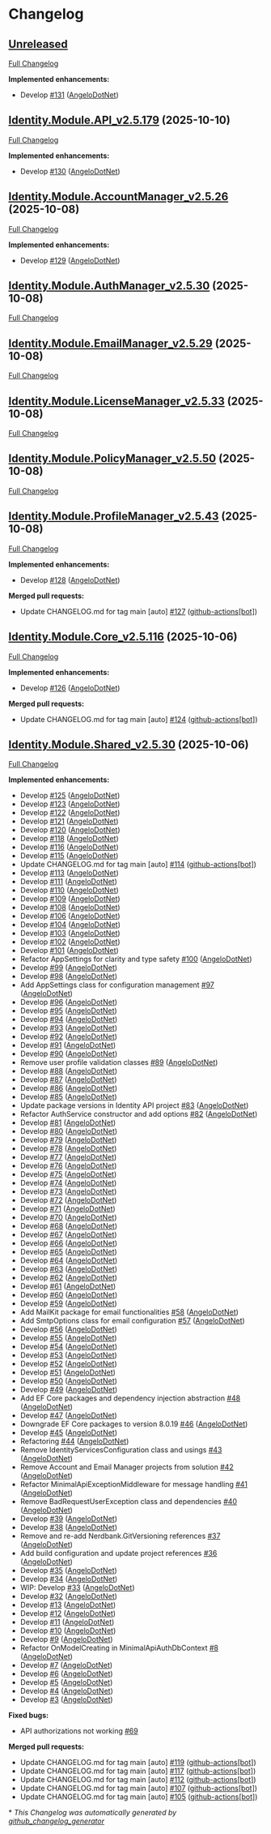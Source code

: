 # Changelog

## [Unreleased](https://github.com/AngeloDotNet/MinimalApi.Identity/tree/HEAD)

[Full Changelog](https://github.com/AngeloDotNet/MinimalApi.Identity/compare/Identity.Module.API_v2.5.179...HEAD)

**Implemented enhancements:**

- Develop [\#131](https://github.com/AngeloDotNet/MinimalApi.Identity/pull/131) ([AngeloDotNet](https://github.com/AngeloDotNet))

## [Identity.Module.API_v2.5.179](https://github.com/AngeloDotNet/MinimalApi.Identity/tree/Identity.Module.API_v2.5.179) (2025-10-10)

[Full Changelog](https://github.com/AngeloDotNet/MinimalApi.Identity/compare/Identity.Module.AccountManager_v2.5.26...Identity.Module.API_v2.5.179)

**Implemented enhancements:**

- Develop [\#130](https://github.com/AngeloDotNet/MinimalApi.Identity/pull/130) ([AngeloDotNet](https://github.com/AngeloDotNet))

## [Identity.Module.AccountManager_v2.5.26](https://github.com/AngeloDotNet/MinimalApi.Identity/tree/Identity.Module.AccountManager_v2.5.26) (2025-10-08)

[Full Changelog](https://github.com/AngeloDotNet/MinimalApi.Identity/compare/Identity.Module.AuthManager_v2.5.30...Identity.Module.AccountManager_v2.5.26)

**Implemented enhancements:**

- Develop [\#129](https://github.com/AngeloDotNet/MinimalApi.Identity/pull/129) ([AngeloDotNet](https://github.com/AngeloDotNet))

## [Identity.Module.AuthManager_v2.5.30](https://github.com/AngeloDotNet/MinimalApi.Identity/tree/Identity.Module.AuthManager_v2.5.30) (2025-10-08)

[Full Changelog](https://github.com/AngeloDotNet/MinimalApi.Identity/compare/Identity.Module.EmailManager_v2.5.29...Identity.Module.AuthManager_v2.5.30)

## [Identity.Module.EmailManager_v2.5.29](https://github.com/AngeloDotNet/MinimalApi.Identity/tree/Identity.Module.EmailManager_v2.5.29) (2025-10-08)

[Full Changelog](https://github.com/AngeloDotNet/MinimalApi.Identity/compare/Identity.Module.LicenseManager_v2.5.33...Identity.Module.EmailManager_v2.5.29)

## [Identity.Module.LicenseManager_v2.5.33](https://github.com/AngeloDotNet/MinimalApi.Identity/tree/Identity.Module.LicenseManager_v2.5.33) (2025-10-08)

[Full Changelog](https://github.com/AngeloDotNet/MinimalApi.Identity/compare/Identity.Module.PolicyManager_v2.5.50...Identity.Module.LicenseManager_v2.5.33)

## [Identity.Module.PolicyManager_v2.5.50](https://github.com/AngeloDotNet/MinimalApi.Identity/tree/Identity.Module.PolicyManager_v2.5.50) (2025-10-08)

[Full Changelog](https://github.com/AngeloDotNet/MinimalApi.Identity/compare/Identity.Module.ProfileManager_v2.5.43...Identity.Module.PolicyManager_v2.5.50)

## [Identity.Module.ProfileManager_v2.5.43](https://github.com/AngeloDotNet/MinimalApi.Identity/tree/Identity.Module.ProfileManager_v2.5.43) (2025-10-08)

[Full Changelog](https://github.com/AngeloDotNet/MinimalApi.Identity/compare/Identity.Module.Core_v2.5.116...Identity.Module.ProfileManager_v2.5.43)

**Implemented enhancements:**

- Develop [\#128](https://github.com/AngeloDotNet/MinimalApi.Identity/pull/128) ([AngeloDotNet](https://github.com/AngeloDotNet))

**Merged pull requests:**

- Update CHANGELOG.md for tag main \[auto\] [\#127](https://github.com/AngeloDotNet/MinimalApi.Identity/pull/127) ([github-actions[bot]](https://github.com/apps/github-actions))

## [Identity.Module.Core_v2.5.116](https://github.com/AngeloDotNet/MinimalApi.Identity/tree/Identity.Module.Core_v2.5.116) (2025-10-06)

[Full Changelog](https://github.com/AngeloDotNet/MinimalApi.Identity/compare/Identity.Module.Shared_v2.5.30...Identity.Module.Core_v2.5.116)

**Implemented enhancements:**

- Develop [\#126](https://github.com/AngeloDotNet/MinimalApi.Identity/pull/126) ([AngeloDotNet](https://github.com/AngeloDotNet))

**Merged pull requests:**

- Update CHANGELOG.md for tag main \[auto\] [\#124](https://github.com/AngeloDotNet/MinimalApi.Identity/pull/124) ([github-actions[bot]](https://github.com/apps/github-actions))

## [Identity.Module.Shared_v2.5.30](https://github.com/AngeloDotNet/MinimalApi.Identity/tree/Identity.Module.Shared_v2.5.30) (2025-10-06)

[Full Changelog](https://github.com/AngeloDotNet/MinimalApi.Identity/compare/e1d127caced0f06458003042e78ecb59b27c595f...Identity.Module.Shared_v2.5.30)

**Implemented enhancements:**

- Develop [\#125](https://github.com/AngeloDotNet/MinimalApi.Identity/pull/125) ([AngeloDotNet](https://github.com/AngeloDotNet))
- Develop [\#123](https://github.com/AngeloDotNet/MinimalApi.Identity/pull/123) ([AngeloDotNet](https://github.com/AngeloDotNet))
- Develop [\#122](https://github.com/AngeloDotNet/MinimalApi.Identity/pull/122) ([AngeloDotNet](https://github.com/AngeloDotNet))
- Develop [\#121](https://github.com/AngeloDotNet/MinimalApi.Identity/pull/121) ([AngeloDotNet](https://github.com/AngeloDotNet))
- Develop [\#120](https://github.com/AngeloDotNet/MinimalApi.Identity/pull/120) ([AngeloDotNet](https://github.com/AngeloDotNet))
- Develop [\#118](https://github.com/AngeloDotNet/MinimalApi.Identity/pull/118) ([AngeloDotNet](https://github.com/AngeloDotNet))
- Develop [\#116](https://github.com/AngeloDotNet/MinimalApi.Identity/pull/116) ([AngeloDotNet](https://github.com/AngeloDotNet))
- Develop [\#115](https://github.com/AngeloDotNet/MinimalApi.Identity/pull/115) ([AngeloDotNet](https://github.com/AngeloDotNet))
- Update CHANGELOG.md for tag main \[auto\] [\#114](https://github.com/AngeloDotNet/MinimalApi.Identity/pull/114) ([github-actions[bot]](https://github.com/apps/github-actions))
- Develop [\#113](https://github.com/AngeloDotNet/MinimalApi.Identity/pull/113) ([AngeloDotNet](https://github.com/AngeloDotNet))
- Develop [\#111](https://github.com/AngeloDotNet/MinimalApi.Identity/pull/111) ([AngeloDotNet](https://github.com/AngeloDotNet))
- Develop [\#110](https://github.com/AngeloDotNet/MinimalApi.Identity/pull/110) ([AngeloDotNet](https://github.com/AngeloDotNet))
- Develop [\#109](https://github.com/AngeloDotNet/MinimalApi.Identity/pull/109) ([AngeloDotNet](https://github.com/AngeloDotNet))
- Develop [\#108](https://github.com/AngeloDotNet/MinimalApi.Identity/pull/108) ([AngeloDotNet](https://github.com/AngeloDotNet))
- Develop [\#106](https://github.com/AngeloDotNet/MinimalApi.Identity/pull/106) ([AngeloDotNet](https://github.com/AngeloDotNet))
- Develop [\#104](https://github.com/AngeloDotNet/MinimalApi.Identity/pull/104) ([AngeloDotNet](https://github.com/AngeloDotNet))
- Develop [\#103](https://github.com/AngeloDotNet/MinimalApi.Identity/pull/103) ([AngeloDotNet](https://github.com/AngeloDotNet))
- Develop [\#102](https://github.com/AngeloDotNet/MinimalApi.Identity/pull/102) ([AngeloDotNet](https://github.com/AngeloDotNet))
- Develop [\#101](https://github.com/AngeloDotNet/MinimalApi.Identity/pull/101) ([AngeloDotNet](https://github.com/AngeloDotNet))
- Refactor AppSettings for clarity and type safety [\#100](https://github.com/AngeloDotNet/MinimalApi.Identity/pull/100) ([AngeloDotNet](https://github.com/AngeloDotNet))
- Develop [\#99](https://github.com/AngeloDotNet/MinimalApi.Identity/pull/99) ([AngeloDotNet](https://github.com/AngeloDotNet))
- Develop [\#98](https://github.com/AngeloDotNet/MinimalApi.Identity/pull/98) ([AngeloDotNet](https://github.com/AngeloDotNet))
- Add AppSettings class for configuration management [\#97](https://github.com/AngeloDotNet/MinimalApi.Identity/pull/97) ([AngeloDotNet](https://github.com/AngeloDotNet))
- Develop [\#96](https://github.com/AngeloDotNet/MinimalApi.Identity/pull/96) ([AngeloDotNet](https://github.com/AngeloDotNet))
- Develop [\#95](https://github.com/AngeloDotNet/MinimalApi.Identity/pull/95) ([AngeloDotNet](https://github.com/AngeloDotNet))
- Develop [\#94](https://github.com/AngeloDotNet/MinimalApi.Identity/pull/94) ([AngeloDotNet](https://github.com/AngeloDotNet))
- Develop [\#93](https://github.com/AngeloDotNet/MinimalApi.Identity/pull/93) ([AngeloDotNet](https://github.com/AngeloDotNet))
- Develop [\#92](https://github.com/AngeloDotNet/MinimalApi.Identity/pull/92) ([AngeloDotNet](https://github.com/AngeloDotNet))
- Develop [\#91](https://github.com/AngeloDotNet/MinimalApi.Identity/pull/91) ([AngeloDotNet](https://github.com/AngeloDotNet))
- Develop [\#90](https://github.com/AngeloDotNet/MinimalApi.Identity/pull/90) ([AngeloDotNet](https://github.com/AngeloDotNet))
- Remove user profile validation classes [\#89](https://github.com/AngeloDotNet/MinimalApi.Identity/pull/89) ([AngeloDotNet](https://github.com/AngeloDotNet))
- Develop [\#88](https://github.com/AngeloDotNet/MinimalApi.Identity/pull/88) ([AngeloDotNet](https://github.com/AngeloDotNet))
- Develop [\#87](https://github.com/AngeloDotNet/MinimalApi.Identity/pull/87) ([AngeloDotNet](https://github.com/AngeloDotNet))
- Develop [\#86](https://github.com/AngeloDotNet/MinimalApi.Identity/pull/86) ([AngeloDotNet](https://github.com/AngeloDotNet))
- Develop [\#85](https://github.com/AngeloDotNet/MinimalApi.Identity/pull/85) ([AngeloDotNet](https://github.com/AngeloDotNet))
- Update package versions in Identity API project [\#83](https://github.com/AngeloDotNet/MinimalApi.Identity/pull/83) ([AngeloDotNet](https://github.com/AngeloDotNet))
- Refactor AuthService constructor and add options [\#82](https://github.com/AngeloDotNet/MinimalApi.Identity/pull/82) ([AngeloDotNet](https://github.com/AngeloDotNet))
- Develop [\#81](https://github.com/AngeloDotNet/MinimalApi.Identity/pull/81) ([AngeloDotNet](https://github.com/AngeloDotNet))
- Develop [\#80](https://github.com/AngeloDotNet/MinimalApi.Identity/pull/80) ([AngeloDotNet](https://github.com/AngeloDotNet))
- Develop [\#79](https://github.com/AngeloDotNet/MinimalApi.Identity/pull/79) ([AngeloDotNet](https://github.com/AngeloDotNet))
- Develop [\#78](https://github.com/AngeloDotNet/MinimalApi.Identity/pull/78) ([AngeloDotNet](https://github.com/AngeloDotNet))
- Develop [\#77](https://github.com/AngeloDotNet/MinimalApi.Identity/pull/77) ([AngeloDotNet](https://github.com/AngeloDotNet))
- Develop [\#76](https://github.com/AngeloDotNet/MinimalApi.Identity/pull/76) ([AngeloDotNet](https://github.com/AngeloDotNet))
- Develop [\#75](https://github.com/AngeloDotNet/MinimalApi.Identity/pull/75) ([AngeloDotNet](https://github.com/AngeloDotNet))
- Develop [\#74](https://github.com/AngeloDotNet/MinimalApi.Identity/pull/74) ([AngeloDotNet](https://github.com/AngeloDotNet))
- Develop [\#73](https://github.com/AngeloDotNet/MinimalApi.Identity/pull/73) ([AngeloDotNet](https://github.com/AngeloDotNet))
- Develop [\#72](https://github.com/AngeloDotNet/MinimalApi.Identity/pull/72) ([AngeloDotNet](https://github.com/AngeloDotNet))
- Develop [\#71](https://github.com/AngeloDotNet/MinimalApi.Identity/pull/71) ([AngeloDotNet](https://github.com/AngeloDotNet))
- Develop [\#70](https://github.com/AngeloDotNet/MinimalApi.Identity/pull/70) ([AngeloDotNet](https://github.com/AngeloDotNet))
- Develop [\#68](https://github.com/AngeloDotNet/MinimalApi.Identity/pull/68) ([AngeloDotNet](https://github.com/AngeloDotNet))
- Develop [\#67](https://github.com/AngeloDotNet/MinimalApi.Identity/pull/67) ([AngeloDotNet](https://github.com/AngeloDotNet))
- Develop [\#66](https://github.com/AngeloDotNet/MinimalApi.Identity/pull/66) ([AngeloDotNet](https://github.com/AngeloDotNet))
- Develop [\#65](https://github.com/AngeloDotNet/MinimalApi.Identity/pull/65) ([AngeloDotNet](https://github.com/AngeloDotNet))
- Develop [\#64](https://github.com/AngeloDotNet/MinimalApi.Identity/pull/64) ([AngeloDotNet](https://github.com/AngeloDotNet))
- Develop [\#63](https://github.com/AngeloDotNet/MinimalApi.Identity/pull/63) ([AngeloDotNet](https://github.com/AngeloDotNet))
- Develop [\#62](https://github.com/AngeloDotNet/MinimalApi.Identity/pull/62) ([AngeloDotNet](https://github.com/AngeloDotNet))
- Develop [\#61](https://github.com/AngeloDotNet/MinimalApi.Identity/pull/61) ([AngeloDotNet](https://github.com/AngeloDotNet))
- Develop [\#60](https://github.com/AngeloDotNet/MinimalApi.Identity/pull/60) ([AngeloDotNet](https://github.com/AngeloDotNet))
- Develop [\#59](https://github.com/AngeloDotNet/MinimalApi.Identity/pull/59) ([AngeloDotNet](https://github.com/AngeloDotNet))
- Add MailKit package for email functionalities [\#58](https://github.com/AngeloDotNet/MinimalApi.Identity/pull/58) ([AngeloDotNet](https://github.com/AngeloDotNet))
- Add SmtpOptions class for email configuration [\#57](https://github.com/AngeloDotNet/MinimalApi.Identity/pull/57) ([AngeloDotNet](https://github.com/AngeloDotNet))
- Develop [\#56](https://github.com/AngeloDotNet/MinimalApi.Identity/pull/56) ([AngeloDotNet](https://github.com/AngeloDotNet))
- Develop [\#55](https://github.com/AngeloDotNet/MinimalApi.Identity/pull/55) ([AngeloDotNet](https://github.com/AngeloDotNet))
- Develop [\#54](https://github.com/AngeloDotNet/MinimalApi.Identity/pull/54) ([AngeloDotNet](https://github.com/AngeloDotNet))
- Develop [\#53](https://github.com/AngeloDotNet/MinimalApi.Identity/pull/53) ([AngeloDotNet](https://github.com/AngeloDotNet))
- Develop [\#52](https://github.com/AngeloDotNet/MinimalApi.Identity/pull/52) ([AngeloDotNet](https://github.com/AngeloDotNet))
- Develop [\#51](https://github.com/AngeloDotNet/MinimalApi.Identity/pull/51) ([AngeloDotNet](https://github.com/AngeloDotNet))
- Develop [\#50](https://github.com/AngeloDotNet/MinimalApi.Identity/pull/50) ([AngeloDotNet](https://github.com/AngeloDotNet))
- Develop [\#49](https://github.com/AngeloDotNet/MinimalApi.Identity/pull/49) ([AngeloDotNet](https://github.com/AngeloDotNet))
- Add EF Core packages and dependency injection abstraction [\#48](https://github.com/AngeloDotNet/MinimalApi.Identity/pull/48) ([AngeloDotNet](https://github.com/AngeloDotNet))
- Develop [\#47](https://github.com/AngeloDotNet/MinimalApi.Identity/pull/47) ([AngeloDotNet](https://github.com/AngeloDotNet))
- Downgrade EF Core packages to version 8.0.19 [\#46](https://github.com/AngeloDotNet/MinimalApi.Identity/pull/46) ([AngeloDotNet](https://github.com/AngeloDotNet))
- Develop [\#45](https://github.com/AngeloDotNet/MinimalApi.Identity/pull/45) ([AngeloDotNet](https://github.com/AngeloDotNet))
- Refactoring [\#44](https://github.com/AngeloDotNet/MinimalApi.Identity/pull/44) ([AngeloDotNet](https://github.com/AngeloDotNet))
- Remove IdentityServicesConfiguration class and usings [\#43](https://github.com/AngeloDotNet/MinimalApi.Identity/pull/43) ([AngeloDotNet](https://github.com/AngeloDotNet))
- Remove Account and Email Manager projects from solution [\#42](https://github.com/AngeloDotNet/MinimalApi.Identity/pull/42) ([AngeloDotNet](https://github.com/AngeloDotNet))
- Refactor MinimalApiExceptionMiddleware for message handling [\#41](https://github.com/AngeloDotNet/MinimalApi.Identity/pull/41) ([AngeloDotNet](https://github.com/AngeloDotNet))
- Remove BadRequestUserException class and dependencies [\#40](https://github.com/AngeloDotNet/MinimalApi.Identity/pull/40) ([AngeloDotNet](https://github.com/AngeloDotNet))
- Develop [\#39](https://github.com/AngeloDotNet/MinimalApi.Identity/pull/39) ([AngeloDotNet](https://github.com/AngeloDotNet))
- Develop [\#38](https://github.com/AngeloDotNet/MinimalApi.Identity/pull/38) ([AngeloDotNet](https://github.com/AngeloDotNet))
- Remove and re-add Nerdbank.GitVersioning references [\#37](https://github.com/AngeloDotNet/MinimalApi.Identity/pull/37) ([AngeloDotNet](https://github.com/AngeloDotNet))
- Add build configuration and update project references [\#36](https://github.com/AngeloDotNet/MinimalApi.Identity/pull/36) ([AngeloDotNet](https://github.com/AngeloDotNet))
- Develop [\#35](https://github.com/AngeloDotNet/MinimalApi.Identity/pull/35) ([AngeloDotNet](https://github.com/AngeloDotNet))
- Develop [\#34](https://github.com/AngeloDotNet/MinimalApi.Identity/pull/34) ([AngeloDotNet](https://github.com/AngeloDotNet))
- WIP: Develop [\#33](https://github.com/AngeloDotNet/MinimalApi.Identity/pull/33) ([AngeloDotNet](https://github.com/AngeloDotNet))
- Develop [\#32](https://github.com/AngeloDotNet/MinimalApi.Identity/pull/32) ([AngeloDotNet](https://github.com/AngeloDotNet))
- Develop [\#13](https://github.com/AngeloDotNet/MinimalApi.Identity/pull/13) ([AngeloDotNet](https://github.com/AngeloDotNet))
- Develop [\#12](https://github.com/AngeloDotNet/MinimalApi.Identity/pull/12) ([AngeloDotNet](https://github.com/AngeloDotNet))
- Develop [\#11](https://github.com/AngeloDotNet/MinimalApi.Identity/pull/11) ([AngeloDotNet](https://github.com/AngeloDotNet))
- Develop [\#10](https://github.com/AngeloDotNet/MinimalApi.Identity/pull/10) ([AngeloDotNet](https://github.com/AngeloDotNet))
- Develop [\#9](https://github.com/AngeloDotNet/MinimalApi.Identity/pull/9) ([AngeloDotNet](https://github.com/AngeloDotNet))
- Refactor OnModelCreating in MinimalApiAuthDbContext [\#8](https://github.com/AngeloDotNet/MinimalApi.Identity/pull/8) ([AngeloDotNet](https://github.com/AngeloDotNet))
- Develop [\#7](https://github.com/AngeloDotNet/MinimalApi.Identity/pull/7) ([AngeloDotNet](https://github.com/AngeloDotNet))
- Develop [\#6](https://github.com/AngeloDotNet/MinimalApi.Identity/pull/6) ([AngeloDotNet](https://github.com/AngeloDotNet))
- Develop [\#5](https://github.com/AngeloDotNet/MinimalApi.Identity/pull/5) ([AngeloDotNet](https://github.com/AngeloDotNet))
- Develop [\#4](https://github.com/AngeloDotNet/MinimalApi.Identity/pull/4) ([AngeloDotNet](https://github.com/AngeloDotNet))
- Develop [\#3](https://github.com/AngeloDotNet/MinimalApi.Identity/pull/3) ([AngeloDotNet](https://github.com/AngeloDotNet))

**Fixed bugs:**

- API authorizations not working [\#69](https://github.com/AngeloDotNet/MinimalApi.Identity/issues/69)

**Merged pull requests:**

- Update CHANGELOG.md for tag main \[auto\] [\#119](https://github.com/AngeloDotNet/MinimalApi.Identity/pull/119) ([github-actions[bot]](https://github.com/apps/github-actions))
- Update CHANGELOG.md for tag main \[auto\] [\#117](https://github.com/AngeloDotNet/MinimalApi.Identity/pull/117) ([github-actions[bot]](https://github.com/apps/github-actions))
- Update CHANGELOG.md for tag main \[auto\] [\#112](https://github.com/AngeloDotNet/MinimalApi.Identity/pull/112) ([github-actions[bot]](https://github.com/apps/github-actions))
- Update CHANGELOG.md for tag main \[auto\] [\#107](https://github.com/AngeloDotNet/MinimalApi.Identity/pull/107) ([github-actions[bot]](https://github.com/apps/github-actions))
- Update CHANGELOG.md for tag main \[auto\] [\#105](https://github.com/AngeloDotNet/MinimalApi.Identity/pull/105) ([github-actions[bot]](https://github.com/apps/github-actions))



\* *This Changelog was automatically generated by [github_changelog_generator](https://github.com/github-changelog-generator/github-changelog-generator)*
